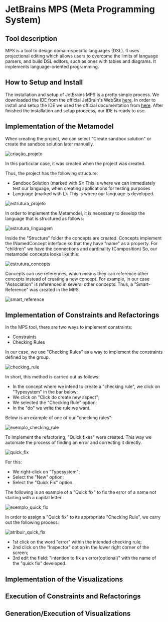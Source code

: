 # JetBrains MPS (Meta Programming System)

## Tool description

MPS is a tool to design domain-specific languages (DSL).
It uses projectional editing which allows users to overcome the limits of language parsers, and build DSL editors, such as ones with tables and diagrams. It implements language-oriented programming.

## How to Setup and Install

The installation and setup of JetBrains MPS is a pretty simple process.
We downloaded the IDE from the official JetBrain's WebSite [here](https://www.jetbrains.com/mps/download/).
In order to install and setup the IDE we used the official documentation from [here](https://www.jetbrains.com/help/mps/installation-guide.html).
After finished the installation and setup proccess, our IDE is ready to use.

## Implementation of the Metamodel

When creating the project, we can select "Create sandbox solution" or create the sandbox solution later manually.

![criação_projeto](./images/criação_projeto.png)

In this particular case, it was created when the project was created.

Thus, the project has the following structure:
* Sandbox Solution (marked with S): This is where we can immediately test our language, when creating applications for testing purposes
* Language (marked with L): This is where our language is developed.

![estrutura_projeto](./images/estrutura_projeto.png)

In order to implement the Metamodel, it is necessary to develop the language that is structured as follows:

![estrutura_linguagem](./images/estrutura_linguagem.png)

Inside the "Structure" folder the concepts are created.
Concepts implement the INamedConcept interface so that they have "name" as a property.
For "children" we have the connections and cardinality (Composition)
So, our metamodel concepts looks like this:

![estrutura_concepts](./images/estrutura_concepts.png)

Concepts can use references, which means they can reference other concepts instead of creating a new concept.
For example, in our case "Association" is referenced in several other concepts.
Thus, a "Smart-Reference" was created in the MPS.

![smart_reference](./images/smart_reference.png)

## Implementation of Constraints and Refactorings

In the MPS tool, there are two ways to implement constraints:
* Constraints
* Checking Rules

In our case, we use "Checking Rules" as a way to implement the constraints defined by the group.

![checking_rule](./images/checking_rule.png)

In short, this method is carried out as follows:
* In the concept where we intend to create a "checking rule", we click on "Typesystem" in the bar below;
* We click on "Click do create new aspect";
* We selected the "Checking Rule" option;
* In the "do" we write the rule we want.

Below is an example of one of our "checking rules":

![exemplo_checking_rule](./images/exemplo_checking_rule.png)

To implement the refactoring, "Quick fixes" were created. This way we automate the process of finding an error and correcting it directly.

![quick_fix](./images/quick_fix.png)

For this:
* We right-click on "Typesystem";
* Select the "New" option;
* Select the "Quick Fix" option.

The following is an example of a "Quick fix" to fix the error of a name not starting with a capital letter. 

![exemplo_quick_fix](./images/exemplo_quick_fix.png)

In order to assign a "Quick fix" to its appropriate "Checking Rule", we carry out the following process:

![atribuir_quick_fix](./images/atribuir_quick_fix.png)

* 1st click on the word "error" within the intended checking rule;
* 2nd click on the "Inspector" option in the lower right corner of the screen;
* 3rd edit the field: "intention to fix an error(optional)" with the name of the "quick fix" developed.

## Implementation of the Visualizations

## Execution of Constraints and Refactorings

## Generation/Execution of Visualizations